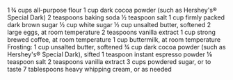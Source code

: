 1 ¾ cups all-purpose flour
1 cup dark cocoa powder (such as Hershey's® Special Dark)
2 teaspoons baking soda
½ teaspoon salt
1 cup firmly packed dark brown sugar
½ cup white sugar
½ cup unsalted butter, softened
2 large eggs, at room temperature
2 teaspoons vanilla extract
1 cup strong brewed coffee, at room temperature
1 cup buttermilk, at room temperature
Frosting:
1 cup unsalted butter, softened
¾ cup dark cocoa powder (such as Hershey's® Special Dark), sifted
1 teaspoon instant espresso powder
⅛ teaspoon salt
2 teaspoons vanilla extract
3 cups powdered sugar, or to taste
7 tablespoons heavy whipping cream, or as needed
